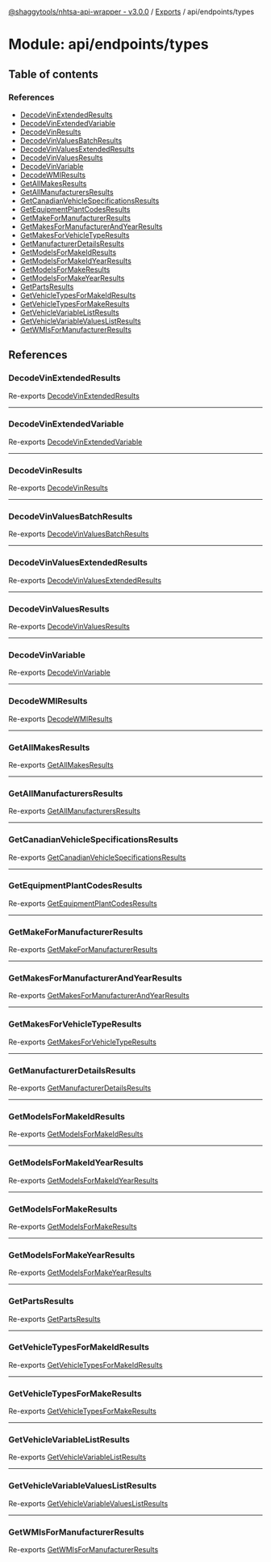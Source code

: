 [@shaggytools/nhtsa-api-wrapper - v3.0.0](../index.md) / [Exports](../modules.md) / api/endpoints/types

# Module: api/endpoints/types

## Table of contents

### References

- [DecodeVinExtendedResults](api_endpoints_types.md#decodevinextendedresults)
- [DecodeVinExtendedVariable](api_endpoints_types.md#decodevinextendedvariable)
- [DecodeVinResults](api_endpoints_types.md#decodevinresults)
- [DecodeVinValuesBatchResults](api_endpoints_types.md#decodevinvaluesbatchresults)
- [DecodeVinValuesExtendedResults](api_endpoints_types.md#decodevinvaluesextendedresults)
- [DecodeVinValuesResults](api_endpoints_types.md#decodevinvaluesresults)
- [DecodeVinVariable](api_endpoints_types.md#decodevinvariable)
- [DecodeWMIResults](api_endpoints_types.md#decodewmiresults)
- [GetAllMakesResults](api_endpoints_types.md#getallmakesresults)
- [GetAllManufacturersResults](api_endpoints_types.md#getallmanufacturersresults)
- [GetCanadianVehicleSpecificationsResults](api_endpoints_types.md#getcanadianvehiclespecificationsresults)
- [GetEquipmentPlantCodesResults](api_endpoints_types.md#getequipmentplantcodesresults)
- [GetMakeForManufacturerResults](api_endpoints_types.md#getmakeformanufacturerresults)
- [GetMakesForManufacturerAndYearResults](api_endpoints_types.md#getmakesformanufacturerandyearresults)
- [GetMakesForVehicleTypeResults](api_endpoints_types.md#getmakesforvehicletyperesults)
- [GetManufacturerDetailsResults](api_endpoints_types.md#getmanufacturerdetailsresults)
- [GetModelsForMakeIdResults](api_endpoints_types.md#getmodelsformakeidresults)
- [GetModelsForMakeIdYearResults](api_endpoints_types.md#getmodelsformakeidyearresults)
- [GetModelsForMakeResults](api_endpoints_types.md#getmodelsformakeresults)
- [GetModelsForMakeYearResults](api_endpoints_types.md#getmodelsformakeyearresults)
- [GetPartsResults](api_endpoints_types.md#getpartsresults)
- [GetVehicleTypesForMakeIdResults](api_endpoints_types.md#getvehicletypesformakeidresults)
- [GetVehicleTypesForMakeResults](api_endpoints_types.md#getvehicletypesformakeresults)
- [GetVehicleVariableListResults](api_endpoints_types.md#getvehiclevariablelistresults)
- [GetVehicleVariableValuesListResults](api_endpoints_types.md#getvehiclevariablevalueslistresults)
- [GetWMIsForManufacturerResults](api_endpoints_types.md#getwmisformanufacturerresults)

## References

### DecodeVinExtendedResults

Re-exports [DecodeVinExtendedResults](api_endpoints_DecodeVinExtended.md#decodevinextendedresults)

___

### DecodeVinExtendedVariable

Re-exports [DecodeVinExtendedVariable](api_endpoints_DecodeVinExtended.md#decodevinextendedvariable)

___

### DecodeVinResults

Re-exports [DecodeVinResults](api_endpoints_DecodeVin.md#decodevinresults)

___

### DecodeVinValuesBatchResults

Re-exports [DecodeVinValuesBatchResults](api_endpoints_DecodeVinValuesBatch.md#decodevinvaluesbatchresults)

___

### DecodeVinValuesExtendedResults

Re-exports [DecodeVinValuesExtendedResults](api_endpoints_DecodeVinValuesExtended.md#decodevinvaluesextendedresults)

___

### DecodeVinValuesResults

Re-exports [DecodeVinValuesResults](api_endpoints_DecodeVinValues.md#decodevinvaluesresults)

___

### DecodeVinVariable

Re-exports [DecodeVinVariable](api_endpoints_DecodeVin.md#decodevinvariable)

___

### DecodeWMIResults

Re-exports [DecodeWMIResults](api_endpoints_DecodeWMI.md#decodewmiresults)

___

### GetAllMakesResults

Re-exports [GetAllMakesResults](api_endpoints_GetAllMakes.md#getallmakesresults)

___

### GetAllManufacturersResults

Re-exports [GetAllManufacturersResults](api_endpoints_GetAllManufacturers.md#getallmanufacturersresults)

___

### GetCanadianVehicleSpecificationsResults

Re-exports [GetCanadianVehicleSpecificationsResults](api_endpoints_GetCanadianVehicleSpecifications.md#getcanadianvehiclespecificationsresults)

___

### GetEquipmentPlantCodesResults

Re-exports [GetEquipmentPlantCodesResults](api_endpoints_GetEquipmentPlantCodes.md#getequipmentplantcodesresults)

___

### GetMakeForManufacturerResults

Re-exports [GetMakeForManufacturerResults](api_endpoints_GetMakeForManufacturer.md#getmakeformanufacturerresults)

___

### GetMakesForManufacturerAndYearResults

Re-exports [GetMakesForManufacturerAndYearResults](api_endpoints_GetMakesForManufacturerAndYear.md#getmakesformanufacturerandyearresults)

___

### GetMakesForVehicleTypeResults

Re-exports [GetMakesForVehicleTypeResults](api_endpoints_GetMakesForVehicleType.md#getmakesforvehicletyperesults)

___

### GetManufacturerDetailsResults

Re-exports [GetManufacturerDetailsResults](api_endpoints_GetManufacturerDetails.md#getmanufacturerdetailsresults)

___

### GetModelsForMakeIdResults

Re-exports [GetModelsForMakeIdResults](api_endpoints_GetModelsForMakeId.md#getmodelsformakeidresults)

___

### GetModelsForMakeIdYearResults

Re-exports [GetModelsForMakeIdYearResults](api_endpoints_GetModelsForMakeIdYear.md#getmodelsformakeidyearresults)

___

### GetModelsForMakeResults

Re-exports [GetModelsForMakeResults](api_endpoints_GetModelsForMake.md#getmodelsformakeresults)

___

### GetModelsForMakeYearResults

Re-exports [GetModelsForMakeYearResults](api_endpoints_GetModelsForMakeYear.md#getmodelsformakeyearresults)

___

### GetPartsResults

Re-exports [GetPartsResults](api_endpoints_GetParts.md#getpartsresults)

___

### GetVehicleTypesForMakeIdResults

Re-exports [GetVehicleTypesForMakeIdResults](api_endpoints_GetVehicleTypesForMakeId.md#getvehicletypesformakeidresults)

___

### GetVehicleTypesForMakeResults

Re-exports [GetVehicleTypesForMakeResults](api_endpoints_GetVehicleTypesForMake.md#getvehicletypesformakeresults)

___

### GetVehicleVariableListResults

Re-exports [GetVehicleVariableListResults](api_endpoints_GetVehicleVariableList.md#getvehiclevariablelistresults)

___

### GetVehicleVariableValuesListResults

Re-exports [GetVehicleVariableValuesListResults](api_endpoints_GetVehicleVariableValuesList.md#getvehiclevariablevalueslistresults)

___

### GetWMIsForManufacturerResults

Re-exports [GetWMIsForManufacturerResults](api_endpoints_GetWMIsForManufacturer.md#getwmisformanufacturerresults)

